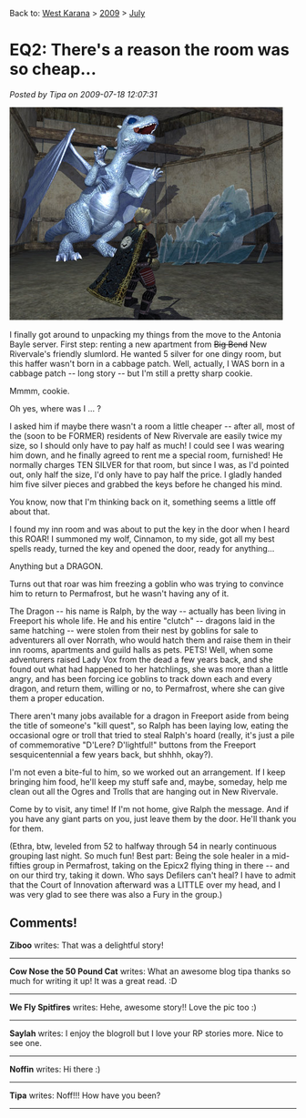 Back to: [West Karana](/posts/westkarana.md) > [2009](/posts/2009/westkarana.md) > [July](./westkarana.md)
# EQ2: There's a reason the room was so cheap...

*Posted by Tipa on 2009-07-18 12:07:31*

![He better not touch anything on my side of the refrigerator.](../../../uploads/2009/07/EverQuest2-2009-07-18-01-08-08-77.jpg "He better not touch anything on my side of the refrigerator.")

I finally got around to unpacking my things from the move to the Antonia Bayle server. First step: renting a new apartment from ~~Big Bend~~ New Rivervale's friendly slumlord. He wanted 5 silver for one dingy room, but this haffer wasn't born in a cabbage patch. Well, actually, I WAS born in a cabbage patch -- long story -- but I'm still a pretty sharp cookie.

Mmmm, cookie.

Oh yes, where was I ... ?

I asked him if maybe there wasn't a room a little cheaper -- after all, most of the (soon to be FORMER) residents of New Rivervale are easily twice my size, so I should only have to pay half as much! I could see I was wearing him down, and he finally agreed to rent me a special room, furnished! He normally charges TEN SILVER for that room, but since I was, as I'd pointed out, only half the size, I'd only have to pay half the price. I gladly handed him five silver pieces and grabbed the keys before he changed his mind.

You know, now that I'm thinking back on it, something seems a little off about that.

I found my inn room and was about to put the key in the door when I heard this ROAR! I summoned my wolf, Cinnamon, to my side, got all my best spells ready, turned the key and opened the door, ready for anything...

Anything but a DRAGON.

Turns out that roar was him freezing a goblin who was trying to convince him to return to Permafrost, but he wasn't having any of it.

The Dragon -- his name is Ralph, by the way -- actually has been living in Freeport his whole life. He and his entire "clutch" -- dragons laid in the same hatching -- were stolen from their nest by goblins for sale to adventurers all over Norrath, who would hatch them and raise them in their inn rooms, apartments and guild halls as pets. PETS! Well, when some adventurers raised Lady Vox from the dead a few years back, and she found out what had happened to her hatchlings, she was more than a little angry, and has been forcing ice goblins to track down each and every dragon, and return them, willing or no, to Permafrost, where she can give them a proper education.

There aren't many jobs available for a dragon in Freeport aside from being the title of someone's "kill quest", so Ralph has been laying low, eating the occasional ogre or troll that tried to steal Ralph's hoard (really, it's just a pile of commemorative "D'Lere? D'lightful!" buttons from the Freeport sesquicentennial a few years back, but shhhh, okay?).

I'm not even a bite-ful to him, so we worked out an arrangement. If I keep bringing him food, he'll keep my stuff safe and, maybe, someday, help me clean out all the Ogres and Trolls that are hanging out in New Rivervale. 

Come by to visit, any time! If I'm not home, give Ralph the message. And if you have any giant parts on you, just leave them by the door. He'll thank you for them.

(Ethra, btw, leveled from 52 to halfway through 54 in nearly continuous grouping last night. So much fun! Best part: Being the sole healer in a mid-fifties group in Permafrost, taking on the Epicx2 flying thing in there -- and on our third try, taking it down. Who says Defilers can't heal? I have to admit that the Court of Innovation afterward was a LITTLE over my head, and I was very glad to see there was also a Fury in the group.)

## Comments!

**Ziboo** writes: That was a delightful story!

---

**Cow Nose the 50 Pound Cat** writes: What an awesome blog tipa thanks so much for writing it up! It was a great read. :D

---

**We Fly Spitfires** writes: Hehe, awesome story!! Love the pic too :)

---

**Saylah** writes: I enjoy the blogroll but I love your RP stories more. Nice to see one.

---

**Noffin** writes: Hi there :)

---

**Tipa** writes: Noff!!! How have you been?

---

